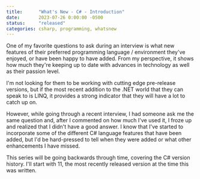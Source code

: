 ```yaml
---
title:      "What's New - C# - Introduction"
date:       2023-07-26 0:00:00 -0500
status:     "released"
categories: csharp, programming, whatsnew
---
```


One of my favorite questions to ask during an interview is what new features of
their preferred programming language / environment they've enjoyed, or have been
happy to have added. From my perspective, it shows how much they're keeping up
to date with advances in technology as well as their passion level.

I'm not looking for them to be working with cutting edge pre-release versions,
but if the most recent addition to the .NET world that they can speak to is LINQ,
it provides a strong indicator that they will have a lot to catch up on.

However, while going through a recent interview, I had someone ask me the same
question and, after I commented on how much I've used it, I froze up and realized
that I didn't have a good answer. I know that I've started to incorporate some of
the different C# language features that have been added, but I'd be hard-pressed
to tell when they were added or what other enhancements I have missed.

This series will be going backwards through time, covering the C# version history.
I'll start with 11, the most recently released version at the time this was
written.
